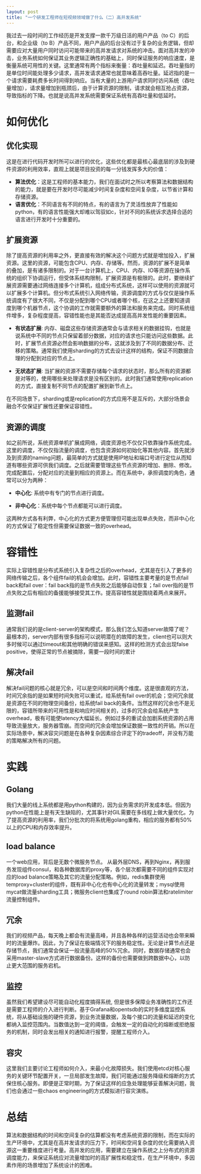 ```yaml
---
layout: post
title: "一个研发工程师在短视频领域做了什么（二）高并发系统"
---
```

我过去一段时间的工作经历是开发支撑一款千万级日活的用户产品（to C）的后台，和企业级（to B）产品不同，用户产品的后台没有过于复杂的业务逻辑，但却需要应对大量用户同时访问可能带来的高并发请求对系统的冲击。面对高并发的冲击，业务系统如何保证其业务逻辑正确性的基础上，同时保证服务的响应速度，是衡量系统可用性的关键。这里通常有两个指标来衡量：吞吐量和延迟。吞吐量指的是单位时间能处理多少请求，高并发请求通常也就意味着高吞吐量。延迟指的是一个请求需要耗费多长时间得到响应。当有大量的上游用户请求同时访问系统（吞吐量增加），请求量增加到瓶颈后，由于计算资源的限制，请求就会相互抢占资源，导致指标的下降。也就是说高并发系统需要保证系统有高吞吐量和低延时。

# 如何优化

## 优化实现
这是在进行代码开发时所可以进行的优化，这些优化都是最核心最底层的涉及到硬件资源的利用效率，直观上就是项目投资的每一分钱发挥多大的价值：

* **算法优化**：这是工程师的基本能力，我们在面试时之所以考察算法和数据结构的能力，就是要在开发时尽可能减少时间复杂度和空间复杂度，以节省计算和存储资源。
* **语言优化**：不同语言有不同的特点，有的语言为了灵活性放弃了性能如python，有的语言性能强大却难以驾驭如c，针对不同的系统诉求选择合适的语言进行开发时十分重要的。

## 扩展资源
除了提高资源的利用率之外，更直接有效的解决这个问题方式就是增加投入，扩展资源。这里的资源，可能包含CPU、内存、存储等。然而，资源的扩展不是简单的叠加，是有诸多限制的。对于一台计算机上，CPU、内存、IO等资源在操作系统的组织下协调运行，但受体系结构限制，扩展资源是有极限的。此时，要继续扩展资源需要通过网络连接多个计算机，组成分布式系统，这样可以使用的资源就可以扩展多个计算机。但分布式系统引入网络传输，资源调度的方式与仅仅是操作系统调度有了很大不同，不仅是分配到哪个CPU或者哪个核，在这之上还要知道调度到哪个机器节点，这个协调的工作就需要额外的算法和服务来完成。同时系统组件增多，复杂程度提高，容错性能也是其能否达成提高高并发性能的重要因素。

* **有状态扩展**: 内存、磁盘这些存储资源通常会与请求相关的数据挂钩，也就是说系统中不同的节点只保留着部分数据，对应的请求也只能访问这些数据。此时，扩展节点资源必然会影响数据的分布，这就涉及到了不同的数据分布、迁移的策略。通常我们使用sharding的方式去设计这样的结构，保证不同数据合理的分配到对应的节点上。

* **无状态扩展**: 当扩展的资源不需要存储每个请求的状态时，那么所有的资源都是对等的，使用哪些来处理请求是没有区别的。此时我们通常使用replication的方式，直接复制不同节点的配置扩展到新节点上。

在不同场景下，sharding或是replication的方式应用不是互斥的，大部分场景会融合不仅保证扩展性还要保证容错性。

## 资源的调度
如之前所说，系统资源单机扩展成网络，调度资源也不仅仅只依靠操作系统完成。这里的调度，不仅仅指流量的调度，也包含资源如何初始化等其他内容。首先就涉及到资源的naming问题，最简单的方式就是使用IP地址和端口号进行定位从而知道有哪些资源可供我们调度。之后就需要管理这些节点资源的增加、删除、修改。完成配置后，分配对应的流量到相应的资源上。而在系统中，承担调度的角色，通常可以分为两种：
* **中心化**: 系统中有专门的节点进行调度。

* **非中心化**：系统中每个节点都能可以进行调度。

这两种方式各有利弊，中心化的方式更方便管理但可能出现单点失败，而非中心化的方式保证了稳定性但需要保证数据一致的overhead。

# 容错性
实际上容错性是分布式系统引入复杂性之后的overhead，尤其是在引入了更多的网络传输之后，各个组件fail的机会会增加。此时，容错性主要考量的是节点fail back和fail over：fail back指的是节点失败之后能够自动恢复；fail over指的是节点失败之后有相应的备援能够接受其工作。提高容错性就是围绕着两点来展开。

## 监测fail
通常我们说的是client-server的架构模式，那么我们怎么知道server故障了呢？最根本的，server内部有很多指标可以说明潜在的故障的发生，client也可以则大多时候可以通过timeout和其他明确的错误来感知。这样的检测方式会出现false positive，使得正常的节点被摘除，需要一段时间的累计

## 解决fail
解决fail问题的核心就是冗余，可以是空间和时间两个维度。这是很直观的方法，时间冗余指的是如果短时间失败可以重试，给系统有fail over的机会；空间冗余就是资源在不同的物理空间备份，给系统fail back的条件。当然这样的冗余也不是无限的，容错所带来的可用性是和响应时间相关的，过多的冗余会给系统产生overhead，极有可能使latency大幅延长。例如过多的重试会加剧系统资源的占用导致流量放大，服务器雪崩。而空间的冗余会增加保证数据一致性的开销。所以在实际场景中，解决容灾问题是在各种复杂因素综合评定下的tradeoff，并没有万能的策略解决所有的问题。

# 实践
## Golang
我们大量的线上系统都是用python构建的，因为业务需求的开发成本低。但因为python在性能上是有天生缺陷的，尤其事针对GIL需要在多线程上做大量优化。为了提高资源的利用率，我们分批次的将系统用golang重构，相应的服务都有50%以上的CPU和内存效率提升。

## load balance
一个web应用，背后是无数个微服务节点。 从最外层DNS，再到Nginx，再到服务发现组件consul，和各种数据库的proxy等，各个层次都需要不同的组件实现对应的load balance策略及其它的流量分配策略。例如，redis集群使用temproxy+cluster的组件，既有非中心化也有中心化的流量转发；mysql使用mycat做流量sharding工具；微服务client也集成了round robin算法和ratelimiter流量控制组件。

## 冗余
我们的视频产品，每天晚上都会有流量高峰，并且各种各样的运营活动也会带来瞬时的流量爆炸。因此，为了保证在极端情况下的服务稳定性。无论是计算节点还是存储节点，我们通常会保证一般流量高峰的50%冗余。同时，数据存储通常也会采用master-slave方式进行数据备份。这样的备份也需要做到跨数据中心，以防止更大范围的服务宕机。

## 监控
虽然我们希望建设尽可能自动化程度搞得系统, 但是很多保障业务准确性的工作还是需要工程师的介入进行判断。基于Grafana和opentsdb的实时多维度监控系统，将从基础设施的硬件资源，到业务流量数据，及每个接口的流量和延迟的变化都纳入监控范围内。当数值达到一定的阈值，会触发一定的自动化的熔断或拒绝服务的机制，同时会发出相关的通知进行报警，提醒工程师介入。

## 容灾
这里我们主要讨论工程师如何介入，来最小化故障损失。我们使用etcd对核心服务的关键环节配置开关，一旦局部发生故障，我们可能通过服务降级和熔断的方式保住核心服务。即便是正常时期，为了保证这样的应急处理能够妥善解决问题，我们也会通过一些chaos engineering的方式模拟进行容灾演练。

# 总结
算法和数据结构的时间和空间复杂的估算都没有考虑系统资源的限制，而在实际的生产环境中，尤其是在高并发请求的压力下，时间和空间复杂度的优化需要纳入资源这一重要维度进行考量。高并发的应用，需要建立在操作系统之上分布式的资源调度能力，来保证系统应对流量增加时的高扩展性和稳定性，在生产环境中，多因素作用的场景增加了系统设计的困难。